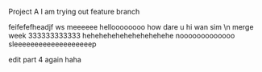 Project A
I am trying out feature branch

feifefefheadjf ws
meeeeee
helloooooooo
how dare u
hi wan sim
\n merge
week 333333333333
hehehehehehehehehehehe
nooooooooooooo
sleeeeeeeeeeeeeeeeeeep


edit part 4 again haha